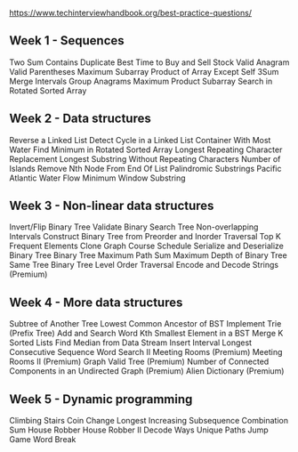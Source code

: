 https://www.techinterviewhandbook.org/best-practice-questions/

## Week 1 - Sequences

Two Sum
Contains Duplicate
Best Time to Buy and Sell Stock
Valid Anagram
Valid Parentheses
Maximum Subarray
Product of Array Except Self
3Sum
Merge Intervals
Group Anagrams
Maximum Product Subarray
Search in Rotated Sorted Array

## Week 2 - Data structures

Reverse a Linked List
Detect Cycle in a Linked List
Container With Most Water
Find Minimum in Rotated Sorted Array
Longest Repeating Character Replacement
Longest Substring Without Repeating Characters
Number of Islands
Remove Nth Node From End Of List
Palindromic Substrings
Pacific Atlantic Water Flow
Minimum Window Substring

## Week 3 - Non-linear data structures

Invert/Flip Binary Tree
Validate Binary Search Tree
Non-overlapping Intervals
Construct Binary Tree from Preorder and Inorder Traversal
Top K Frequent Elements
Clone Graph
Course Schedule
Serialize and Deserialize Binary Tree
Binary Tree Maximum Path Sum
Maximum Depth of Binary Tree
Same Tree
Binary Tree Level Order Traversal
Encode and Decode Strings (Premium)

## Week 4 - More data structures

Subtree of Another Tree
Lowest Common Ancestor of BST
Implement Trie (Prefix Tree)
Add and Search Word
Kth Smallest Element in a BST
Merge K Sorted Lists
Find Median from Data Stream
Insert Interval
Longest Consecutive Sequence
Word Search II
Meeting Rooms (Premium)
Meeting Rooms II (Premium)
Graph Valid Tree (Premium)
Number of Connected Components in an Undirected Graph (Premium)
Alien Dictionary (Premium)

## Week 5 - Dynamic programming

Climbing Stairs
Coin Change
Longest Increasing Subsequence
Combination Sum
House Robber
House Robber II
Decode Ways
Unique Paths
Jump Game
Word Break
